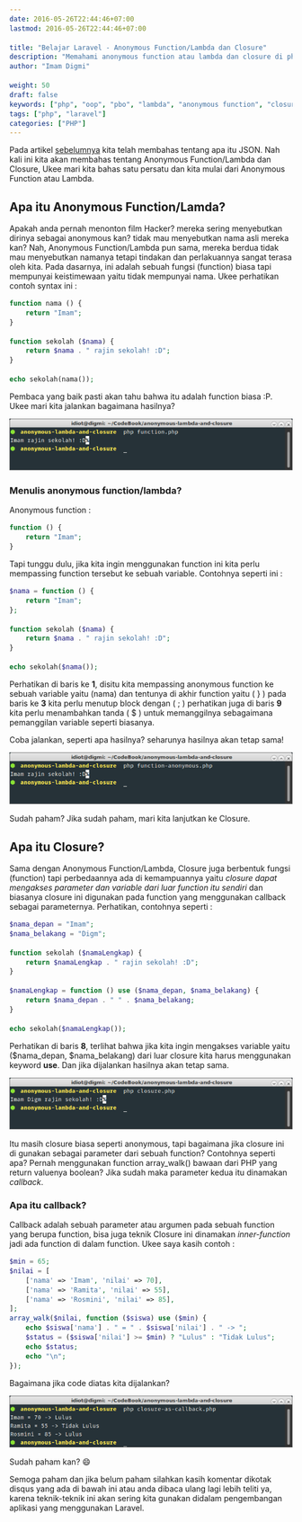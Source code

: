 ```yaml
---
date: 2016-05-26T22:44:46+07:00
lastmod: 2016-05-26T22:44:46+07:00

title: "Belajar Laravel - Anonymous Function/Lambda dan Closure"
description: "Memahami anonymous function atau lambda dan closure di php"
author: "Imam Digmi"

weight: 50
draft: false
keywords: ["php", "oop", "pbo", "lambda", "anonymous function", "closure", "laravel"]
tags: ["php", "laravel"]
categories: ["PHP"]
---
```


Pada artikel [sebelumnya](http://imamdigmi.github.io/post/php-json/) kita telah membahas tentang apa itu JSON.
Nah kali ini kita akan membahas tentang Anonymous Function/Lambda dan Closure,
Ukee mari kita bahas satu persatu dan kita mulai dari Anonymous Function atau Lambda.

## Apa itu Anonymous Function/Lamda?
Apakah anda pernah menonton film Hacker? mereka sering menyebutkan dirinya sebagai anonymous kan?
tidak mau menyebutkan nama asli mereka kan?
Nah, Anonymous Function/Lambda pun sama, mereka berdua tidak mau menyebutkan namanya tetapi
tindakan dan perlakuannya sangat terasa oleh kita.
Pada dasarnya, ini adalah sebuah fungsi (function) biasa tapi mempunyai keistimewaan yaitu tidak mempunyai nama.
Ukee perhatikan contoh syntax ini :
``` php
function nama () {
    return "Imam";
}

function sekolah ($nama) {
    return $nama . " rajin sekolah! :D";
}

echo sekolah(nama());
```
Pembaca yang baik pasti akan tahu bahwa itu adalah function biasa :P. Ukee mari kita jalankan bagaimana hasilnya?

![Function Basic](/images/php-anonymous-function-lambda-dan-closure/function-basic.png)

### Menulis anonymous function/lambda?
Anonymous function :
``` php
function () {
    return "Imam";
}
```
Tapi tunggu dulu, jika kita ingin menggunakan function ini kita perlu mempassing function tersebut ke sebuah variable. Contohnya seperti ini :
``` php
$nama = function () {
    return "Imam";
};

function sekolah ($nama) {
    return $nama . " rajin sekolah! :D";
}

echo sekolah($nama());
```
Perhatikan di baris ke __1__, disitu kita mempassing anonymous function ke sebuah variable yaitu (nama) dan tentunya di akhir
function yaitu ( } ) pada baris ke __3__ kita perlu menutup block dengan ( ; )
perhatikan juga di baris __9__ kita perlu menambahkan tanda ( $ ) untuk memanggilnya sebagaimana pemanggilan variable seperti biasanya.

Coba jalankan, seperti apa hasilnya? seharunya hasilnya akan tetap sama!

![Function Anonymous](/images/php-anonymous-function-lambda-dan-closure/function-anonymous.png)

Sudah paham? Jika sudah paham, mari kita lanjutkan ke Closure.

## Apa itu Closure?
Sama dengan Anonymous Function/Lambda, Closure juga berbentuk fungsi (function) tapi perbedaannya ada di kemampuannya yaitu
_closure dapat mengakses parameter dan variable dari luar function itu sendiri_ dan biasanya closure ini digunakan pada function yang menggunakan callback sebagai parameternya. Perhatikan, contohnya seperti :
``` php
$nama_depan = "Imam";
$nama_belakang = "Digm";

function sekolah ($namaLengkap) {
    return $namaLengkap . " rajin sekolah! :D";
}

$namaLengkap = function () use ($nama_depan, $nama_belakang) {
    return $nama_depan . " " . $nama_belakang;
}

echo sekolah($namaLengkap());
```
Perhatikan di baris __8__, terlihat bahwa jika kita ingin mengakses variable yaitu ($nama_depan, $nama_belakang) dari luar closure kita harus menggunakan keyword __use__.
Dan jika dijalankan hasilnya akan tetap sama.

![Closure](/images/php-anonymous-function-lambda-dan-closure/closure.png)

Itu masih closure biasa seperti anonymous, tapi bagaimana jika closure ini di gunakan sebagai parameter dari sebuah function? Contohnya seperti apa?
Pernah menggunakan function array_walk() bawaan dari PHP yang return valuenya boolean? Jika sudah maka parameter kedua itu dinamakan _callback_.

### Apa itu callback?
Callback adalah sebuah parameter atau argumen pada sebuah function yang berupa function,
bisa juga teknik Closure ini dinamakan _inner-function_ jadi ada function di dalam function. Ukee saya kasih contoh :

``` php
$min = 65;
$nilai = [
    ['nama' => 'Imam', 'nilai' => 70],
    ['nama' => 'Ramita', 'nilai' => 55],
    ['nama' => 'Rosmini', 'nilai' => 85],
];
array_walk($nilai, function ($siswa) use ($min) {
    echo $siswa['nama'] . " = " . $siswa['nilai'] . " -> ";
    $status = ($siswa['nilai'] >= $min) ? "Lulus" : "Tidak Lulus";
    echo $status;
    echo "\n";
});
```
Bagaimana jika code diatas kita dijalankan?

![Closure as Callback](/images/php-anonymous-function-lambda-dan-closure/closure-as-callback.png)

Sudah paham kan? :smile:

Semoga paham dan jika belum paham silahkan kasih komentar dikotak disqus yang ada di bawah ini atau anda dibaca ulang lagi lebih teliti ya,
karena teknik-teknik ini akan sering kita gunakan didalam pengembangan aplikasi yang menggunakan Laravel.